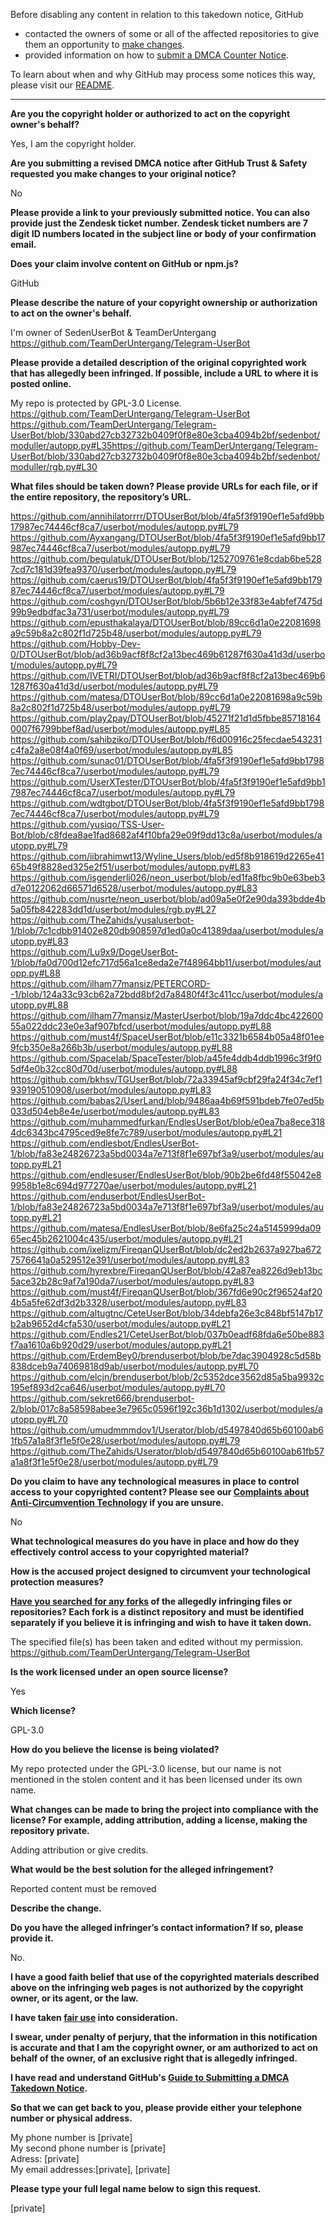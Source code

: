 Before disabling any content in relation to this takedown notice, GitHub
- contacted the owners of some or all of the affected repositories to give them an opportunity to [make changes](https://docs.github.com/en/github/site-policy/dmca-takedown-policy#a-how-does-this-actually-work).
- provided information on how to [submit a DMCA Counter Notice](https://docs.github.com/en/articles/guide-to-submitting-a-dmca-counter-notice).

To learn about when and why GitHub may process some notices this way, please visit our [README](https://github.com/github/dmca/blob/master/README.md#anatomy-of-a-takedown-notice).

---

**Are you the copyright holder or authorized to act on the copyright owner's behalf?**

Yes, I am the copyright holder.

**Are you submitting a revised DMCA notice after GitHub Trust & Safety requested you make changes to your original notice?**

No

**Please provide a link to your previously submitted notice. You can also provide just the Zendesk ticket number. Zendesk ticket numbers are 7 digit ID numbers located in the subject line or body of your confirmation email.**

**Does your claim involve content on GitHub or npm.js?**

GitHub

**Please describe the nature of your copyright ownership or authorization to act on the owner's behalf.**

I'm owner of SedenUserBot & TeamDerUntergang  
https://github.com/TeamDerUntergang/Telegram-UserBot

**Please provide a detailed description of the original copyrighted work that has allegedly been infringed. If possible, include a URL to where it is posted online.**

My repo is protected by GPL-3.0 License.  
https://github.com/TeamDerUntergang/Telegram-UserBot  
https://github.com/TeamDerUntergang/Telegram-UserBot/blob/330abd27cb32732b0409f0f8e80e3cba4094b2bf/sedenbot/moduller/autopp.py#L35https://github.com/TeamDerUntergang/Telegram-UserBot/blob/330abd27cb32732b0409f0f8e80e3cba4094b2bf/sedenbot/moduller/rgb.py#L30

**What files should be taken down? Please provide URLs for each file, or if the entire repository, the repository’s URL.**

https://github.com/annihilatorrrr/DTOUserBot/blob/4fa5f3f9190ef1e5afd9bb17987ec74446cf8ca7/userbot/modules/autopp.py#L79  
https://github.com/Ayxangang/DTOUserBot/blob/4fa5f3f9190ef1e5afd9bb17987ec74446cf8ca7/userbot/modules/autopp.py#L79  
https://github.com/begulatuk/DTOUserBot/blob/1252709761e8cdab6be5287cd7c181d39fea9370/userbot/modules/autopp.py#L79  
https://github.com/caerus19/DTOUserBot/blob/4fa5f3f9190ef1e5afd9bb17987ec74446cf8ca7/userbot/modules/autopp.py#L79  
https://github.com/coshgyn/DTOUserBot/blob/5b6b12e33f83e4abfef7475d99b9edbdfac3a731/userbot/modules/autopp.py#L79  
https://github.com/epusthakalaya/DTOUserBot/blob/89cc6d1a0e22081698a9c59b8a2c802f1d725b48/userbot/modules/autopp.py#L79  
https://github.com/Hobby-Dev-0/DTOUserBot/blob/ad36b9acf8f8cf2a13bec469b61287f630a41d3d/userbot/modules/autopp.py#L79  
https://github.com/IVETRI/DTOUserBot/blob/ad36b9acf8f8cf2a13bec469b61287f630a41d3d/userbot/modules/autopp.py#L79  
https://github.com/matesa/DTOUserBot/blob/89cc6d1a0e22081698a9c59b8a2c802f1d725b48/userbot/modules/autopp.py#L79  
https://github.com/play2pay/DTOUserBot/blob/45271f21d1d5fbbe857181640007f6799bbef8ad/userbot/modules/autopp.py#L85  
https://github.com/sahibziko/DTOUserBot/blob/f6d00916c25fecdae543231c4fa2a8e08f4a0f69/userbot/modules/autopp.py#L85  
https://github.com/sunac01/DTOUserBot/blob/4fa5f3f9190ef1e5afd9bb17987ec74446cf8ca7/userbot/modules/autopp.py#L79  
https://github.com/UserXTester/DTOUserBot/blob/4fa5f3f9190ef1e5afd9bb17987ec74446cf8ca7/userbot/modules/autopp.py#L79  
https://github.com/wdtgbot/DTOUserBot/blob/4fa5f3f9190ef1e5afd9bb17987ec74446cf8ca7/userbot/modules/autopp.py#L79  
https://github.com/yusiqo/TSS-User-Bot/blob/c8fdea8ae1fad8682af4f10bfa29e09f9dd13c8a/userbot/modules/autopp.py#L79  
https://github.com/iibrahimwt13/Wyline_Users/blob/ed5f8b918619d2265e4165b49f8828ed325e2f51/userbot/modules/autopp.py#L83  
https://github.com/isgenderli026/neon_userbot/blob/ed1fa8fbc9b0e63beb3d7e0122062d66571d6528/userbot/modules/autopp.py#L83  
https://github.com/nusrte/neon_userbot/blob/ad09a5e0f2e90da393bdde4b5a05fb842283dd1d/userbot/modules/rgb.py#L27  
https://github.com/TheZahids/yusaluserbot-1/blob/7c1cdbb91402e820db908597d1ed0a0c41389daa/userbot/modules/autopp.py#L83  
https://github.com/Lu9x9/DogeUserBot-1/blob/fa0d700d12efc717d56a1ce8eda2e7f48964bb11/userbot/modules/autopp.py#L88  
https://github.com/ilham77mansiz/PETERCORD--1/blob/124a33c93cb62a72bdd8bf2d7a8480f4f3c411cc/userbot/modules/autopp.py#L88  
https://github.com/ilham77mansiz/MasterUserbot/blob/19a7ddc4bc42260055a022ddc23e0e3af907bfcd/userbot/modules/autopp.py#L88  
https://github.com/must4f/SpaceUserBot/blob/e11c3321b6584b05a48f01ee9fcb350e8a266b3b/userbot/modules/autopp.py#L88  
https://github.com/SpaceIab/SpaceTester/blob/a45fe4ddb4ddb1996c3f9f05df4e0b32cc80d70d/userbot/modules/autopp.py#L88  
https://github.com/bkhsv/TGUserBot/blob/72a33945af9cbf29fa24f34c7ef1939190510908/userbot/modules/autopp.py#L83  
https://github.com/babas2/UserLand/blob/9486aa4b69f591bdeb7fe07ed5b033d504eb8e4e/userbot/modules/autopp.py#L83  
https://github.com/muhammedfurkan/EndlesUserBot/blob/e0ea7ba8ece3184dc6343bc4795ced9e8fe7c789/userbot/modules/autopp.py#L21  
https://github.com/endlesbot/EndlesUserBot-1/blob/fa83e24826723a5bd0034a7e713f8f1e697bf3a9/userbot/modules/autopp.py#L21  
https://github.com/endlesuser/EndlesUserBot/blob/90b2be6fd48f55042e89958b1e8c694d977270ae/userbot/modules/autopp.py#L21  
https://github.com/enduserbot/EndlesUserBot-1/blob/fa83e24826723a5bd0034a7e713f8f1e697bf3a9/userbot/modules/autopp.py#L21  
https://github.com/matesa/EndlesUserBot/blob/8e6fa25c24a5145999da0965ec45b2621004c435/userbot/modules/autopp.py#L21  
https://github.com/ixelizm/FireqanQUserBot/blob/dc2ed2b2637a927ba6727576641a0a529512e391/userbot/modules/autopp.py#L83  
https://github.com/hyrexbre/FireqanQUserBot/blob/42a87ea8226d9eb13bc5ace32b28c9af7a190da7/userbot/modules/autopp.py#L83  
https://github.com/must4f/FireqanQUserBot/blob/367fd6e90c2f96524af204b5a5fe62df3d2b3328/userbot/modules/autopp.py#L83  
https://github.com/altugtnc/CeteUserBot/blob/34debfa26e3c848bf5147b17b2ab9652d4cfa530/userbot/modules/autopp.py#L21  
https://github.com/Endles21/CeteUserBot/blob/037b0eadf68fda6e50be883f7aa1610a6b920d29/userbot/modules/autopp.py#L21  
https://github.com/ErdemBey0/brenduserbot/blob/be7dac3904928c5d58b838dceb9a74069818d9ab/userbot/modules/autopp.py#L70  
https://github.com/elcjn/brenduserbot/blob/2c5352dce3562d85a5ba9932c195ef893d2ca646/userbot/modules/autopp.py#L70  
https://github.com/sekret666/brenduserbot-2/blob/017c8a58598abee3e7965c0596f192c36b1d1302/userbot/modules/autopp.py#L70  
https://github.com/umudmmmdov1/Userator/blob/d5497840d65b60100ab61fb57a1a8f3f1e5f0e28/userbot/modules/autopp.py#L79  
https://github.com/TheZahids/Userator/blob/d5497840d65b60100ab61fb57a1a8f3f1e5f0e28/userbot/modules/autopp.py#L79  

**Do you claim to have any technological measures in place to control access to your copyrighted content? Please see our <a href="https://docs.github.com/articles/guide-to-submitting-a-dmca-takedown-notice#complaints-about-anti-circumvention-technology">Complaints about Anti-Circumvention Technology</a> if you are unsure.**

No

**What technological measures do you have in place and how do they effectively control access to your copyrighted material?**

**How is the accused project designed to circumvent your technological protection measures?**

**<a href="https://docs.github.com/articles/dmca-takedown-policy#b-what-about-forks-or-whats-a-fork">Have you searched for any forks</a> of the allegedly infringing files or repositories? Each fork is a distinct repository and must be identified separately if you believe it is infringing and wish to have it taken down.**

The specified file(s) has been taken and edited without my permission.  
https://github.com/TeamDerUntergang/Telegram-UserBot

**Is the work licensed under an open source license?**

Yes

**Which license?**

GPL-3.0

**How do you believe the license is being violated?**

My repo protected under the GPL-3.0 license, but our name is not mentioned in the stolen content and it has been licensed under its own name.

**What changes can be made to bring the project into compliance with the license? For example, adding attribution, adding a license, making the repository private.**

Adding attribution or give credits.

**What would be the best solution for the alleged infringement?**

Reported content must be removed

**Describe the change.**

**Do you have the alleged infringer’s contact information? If so, please provide it.**

No.

**I have a good faith belief that use of the copyrighted materials described above on the infringing web pages is not authorized by the copyright owner, or its agent, or the law.**

**I have taken <a href="https://www.lumendatabase.org/topics/22">fair use</a> into consideration.**

**I swear, under penalty of perjury, that the information in this notification is accurate and that I am the copyright owner, or am authorized to act on behalf of the owner, of an exclusive right that is allegedly infringed.**

**I have read and understand GitHub's <a href="https://docs.github.com/articles/guide-to-submitting-a-dmca-takedown-notice/">Guide to Submitting a DMCA Takedown Notice</a>.**

**So that we can get back to you, please provide either your telephone number or physical address.**

My phone number is [private]  
My second phone number is [private]  
Adress: [private]  
My email addresses:[private], [private]  

**Please type your full legal name below to sign this request.**

[private]
